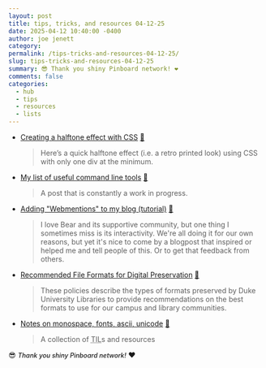 ```yaml
---
layout: post
title: tips, tricks, and resources 04-12-25
date: 2025-04-12 10:40:00 -0400
author: joe jenett
category: 
permalink: /tips-tricks-and-resources-04-12-25/
slug: tips-tricks-and-resources-04-12-25
summary: 😎 Thank you shiny Pinboard network! ❤️
comments: false
categories:
  - hub
  - tips
  - resources
  - lists
---
```

<ul class="links">
	<li><a title="by Lean" href="https://leanrada.com/notes/pure-css-halftone/">Creating a halftone effect with CSS</a> <a title="source" href="https://pinboard.in/u:ascarida">📌</a><blockquote><p>Here’s a quick halftone effect (i.e. a retro printed look) using CSS with only one div at the minimum.</p></blockquote></li>
	<li><a title="by Ben E. C. Boyter" href="https://boyter.org/posts/my-list-of-useful-command-line-tools/">My list of useful command line tools</a> <a title="source" href="https://pinboard.in/u:jm">📌</a><blockquote><p>A post that is constantly a work in progress.</p></blockquote></li>
	<li><a title="by gobino" href="https://gobino.be/adding-webmentions-to-my-blog-tutorial/">Adding "Webmentions" to my blog (tutorial)</a> <a title="source" href="https://pinboard.in/u:axodys">📌</a><blockquote><p>I love Bear and its supportive community, but one thing I sometimes miss is its interactivity. We're all doing it for our own reasons, but yet it's nice to come by a blogpost that inspired or helped me and tell people of this. Or to get that feedback from others.</p></blockquote></li>
	<li><a title="Duke University Libraries" href="https://library.duke.edu/using/policies/recommended-file-formats-digital-preservation">Recommended File Formats for Digital Preservation</a> <a title="source" href="https://pinboard.in/u:roger">📌</a><blockquote><p>These policies describe the types of formats preserved by Duke University Libraries to provide recommendations on the best formats to use for our campus and library communities.</p></blockquote></li>
	<li><a title="by Justin" href="https://wonger.dev/posts/monospace-dump">Notes on monospace, fonts, ascii, unicode</a> <a title="source" href="https://pinboard.in/u:tdjones">📌</a><blockquote><p>A collection of <abbr title="Today I Learned">TIL</abbr>s and resources</p></blockquote></li>
</ul>
<p>
😎 <span style="font-size:.9em;font-weight:500;font-style:italic;">Thank you shiny Pinboard network!</span> ❤️
</p>
<a class=" u-syndication syndication" href="https://toot.community/@jenett/114325559256661560"></a>
<a href="https://brid.gy/publish/mastodon"></a>